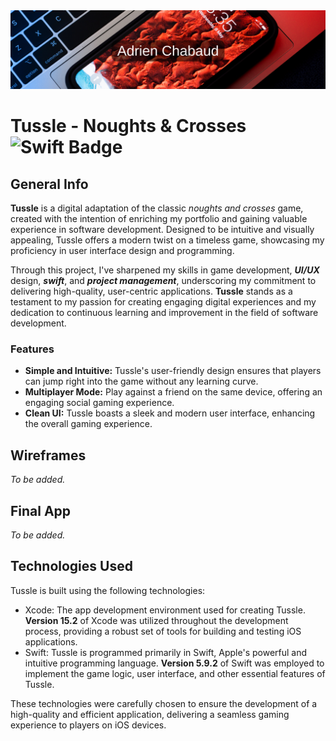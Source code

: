 <!---
  Title: Tussle
  Description: Noughts and Crosses game
  Author: Adrien CHABAUD
  -->

  <img src="/Readme/Adrien_banner.png">

  # Tussle - Noughts & Crosses ![Swift Badge](https://img.shields.io/badge/Swift%20Version-5-orange) 

## General Info

**Tussle** is a digital adaptation of the classic *noughts and crosses* game, created with the intention of enriching my portfolio and gaining valuable experience in software development. Designed to be intuitive and visually appealing, Tussle offers a modern twist on a timeless game, showcasing my proficiency in user interface design and programming. 

Through this project, I've sharpened my skills in game development, ***UI/UX*** design, ***swift***, and ***project management***, underscoring my commitment to delivering high-quality, user-centric applications. **Tussle** stands as a testament to my passion for creating engaging digital experiences and my dedication to continuous learning and improvement in the field of software development.

### Features

* **Simple and Intuitive:** Tussle's user-friendly design ensures that players can jump right into the game without any learning curve.
* **Multiplayer Mode:** Play against a friend on the same device, offering an engaging social gaming experience.
* **Clean UI:** Tussle boasts a sleek and modern user interface, enhancing the overall gaming experience.

## Wireframes

*To be added.*

## Final App

*To be added.*

## Technologies Used

Tussle is built using the following technologies:

* Xcode: The app development environment used for creating Tussle. **Version 15.2** of Xcode was utilized throughout the development process, providing a robust set of tools for building and testing iOS applications.
* Swift: Tussle is programmed primarily in Swift, Apple's powerful and intuitive programming language. **Version 5.9.2** of Swift was employed to implement the game logic, user interface, and other essential features of Tussle.

These technologies were carefully chosen to ensure the development of a high-quality and efficient application, delivering a seamless gaming experience to players on iOS devices.
